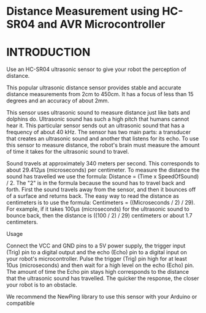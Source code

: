 # Distance Measurement using HC-SR04 and AVR Microcontroller

# INTRODUCTION
 
 
 Use an HC-SR04 ultrasonic sensor to give your robot the perception of distance.

This popular ultrasonic distance sensor provides stable and accurate distance measurements from 2cm to 450cm. It has a focus of less than 15 degrees and an accuracy of about 2mm.

This sensor uses ultrasonic sound to measure distance just like bats and dolphins do. Ultrasonic sound has such a high pitch that humans cannot hear it. This particular sensor sends out an ultrasonic sound that has a frequency of about 40 kHz. The sensor has two main parts: a transducer that creates an ultrasonic sound and another that listens for its echo. To use this sensor to measure distance, the robot's brain must measure the amount of time it takes for the ultrasonic sound to travel.

Sound travels at approximately 340 meters per second. This corresponds to about 29.412µs (microseconds) per centimeter. To measure the distance the sound has travelled we use the formula: Distance = (Time x SpeedOfSound) / 2. The "2" is in the formula because the sound has to travel back and forth. First the sound travels away from the sensor, and then it bounces off of a surface and returns back. The easy way to read the distance as centimeters is to use the formula: Centimeters = ((Microseconds / 2) / 29). For example, if it takes 100µs (microseconds) for the ultrasonic sound to bounce back, then the distance is ((100 / 2) / 29) centimeters or about 1.7 centimeters.

Usage

Connect the VCC and GND pins to a 5V power supply, the trigger input (Trig) pin to a digital output and the echo (Echo) pin to a digital input on your robot's microcontroller. Pulse the trigger (Trig) pin high for at least 10us (microseconds) and then wait for a high level on the echo (Echo) pin. The amount of time the Echo pin stays high corresponds to the distance that the ultrasonic sound has travelled. The quicker the response, the closer your robot is to an obstacle.

We recommend the NewPing library to use this sensor with your Arduino or compatible
